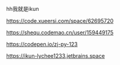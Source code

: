 hh我就是ikun


https://code.xueersi.com/space/62695720

https://shequ.codemao.cn/user/159449175

https://codepen.io/zj-py-123

https://ikun-lychee1233.jetbrains.space
